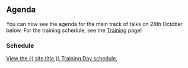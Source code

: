 ---
---

## Agenda 

You can now see the agenda for the main track of talks on 28th October below. For the training schedule, see the [Training](training.md) page!

### Schedule

<a id="sched-embed" href="https://{{ site.sched }}/2020-10-28/overview" data-sched-bg="dark">View the {{ site.title }} Training Day schedule.</a><script type="text/javascript" src="https://{{ site.sched }}/js/embed.js"></script>

